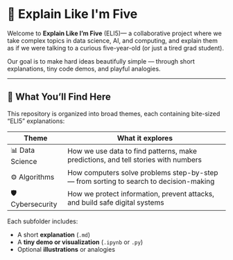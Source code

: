 # 🧠 Explain Like I'm Five

Welcome to **Explain Like I’m Five** (ELI5)— a collaborative project where we take complex topics in data science, AI, and computing, and explain them as if we were talking to a curious five-year-old (or just a tired grad student).  

Our goal is to make hard ideas beautifully simple — through short explanations, tiny code demos, and playful analogies.

---

## 🌟 What You’ll Find Here

This repository is organized into broad themes, each containing bite-sized “ELI5” explanations:

| Theme | What it explores |
|--------|------------------|
| 📊 Data Science | How we use data to find patterns, make predictions, and tell stories with numbers |
| ⚙️ Algorithms | How computers solve problems step-by-step — from sorting to search to decision-making |
| 🛡️ Cybersecurity | How we protect information, prevent attacks, and build safe digital systems |


Each subfolder includes:
- A short **explanation** (`.md`)
- A **tiny demo or visualization** (`.ipynb` or `.py`)
- Optional **illustrations** or analogies



